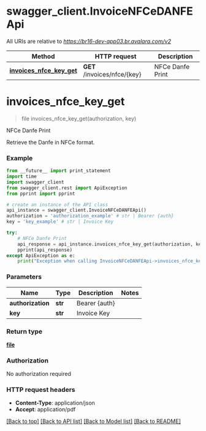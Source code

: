 # swagger_client.InvoiceNFCeDANFEApi

All URIs are relative to *https://br16-dev-app03.br.avalara.com/v2*

Method | HTTP request | Description
------------- | ------------- | -------------
[**invoices_nfce_key_get**](InvoiceNFCeDANFEApi.md#invoices_nfce_key_get) | **GET** /invoices/nfce/{key} | NFCe Danfe Print


# **invoices_nfce_key_get**
> file invoices_nfce_key_get(authorization, key)

NFCe Danfe Print

Retrieve the Danfe in NFCe format. 

### Example 
```python
from __future__ import print_statement
import time
import swagger_client
from swagger_client.rest import ApiException
from pprint import pprint

# create an instance of the API class
api_instance = swagger_client.InvoiceNFCeDANFEApi()
authorization = 'authorization_example' # str | Bearer {auth}
key = 'key_example' # str | Invoice Key

try: 
    # NFCe Danfe Print
    api_response = api_instance.invoices_nfce_key_get(authorization, key)
    pprint(api_response)
except ApiException as e:
    print("Exception when calling InvoiceNFCeDANFEApi->invoices_nfce_key_get: %s\n" % e)
```

### Parameters

Name | Type | Description  | Notes
------------- | ------------- | ------------- | -------------
 **authorization** | **str**| Bearer {auth} | 
 **key** | **str**| Invoice Key | 

### Return type

[**file**](file.md)

### Authorization

No authorization required

### HTTP request headers

 - **Content-Type**: application/json
 - **Accept**: application/pdf

[[Back to top]](#) [[Back to API list]](../README.md#documentation-for-api-endpoints) [[Back to Model list]](../README.md#documentation-for-models) [[Back to README]](../README.md)

